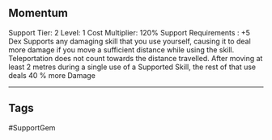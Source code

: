 ## Momentum
Support
Tier: 2
Level: 1
Cost Multiplier: 120%
Support Requirements : +5 Dex
Supports any damaging skill that you use yourself, causing it to deal more damage if you move a sufficient distance while using the skill. Teleportation does not count towards the distance travelled.
After moving at least 2 metres during a single use of a Supported Skill, the rest of that use deals 40 % more Damage

---
## Tags
#SupportGem
